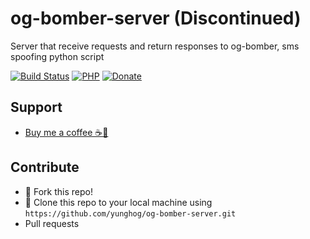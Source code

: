# og-bomber-server (Discontinued)
Server that receive requests and return responses to og-bomber, sms spoofing python script

[![Build Status](https://img.shields.io/badge/version-v01.3-green?style=flat-square)](https://github.com/yunghog/w3bsite13locker)
[![PHP](https://img.shields.io/badge/PHP-7.x-green?style=flat-square&logo=php)](http://ogbomber.rf.gd)
[![Donate](https://img.shields.io/badge/Paypal-Donate-blue?style=flat-square&logo=paypal)](https://paypal.me/samartha890?locale.x=en_GB)

## Support
- [Buy me a coffee ☕🍪](https://paypal.me/samartha890?locale.x=en_GB)

## Contribute
- 🍴 Fork this repo!
- 👯 Clone this repo to your local machine using `https://github.com/yunghog/og-bomber-server.git`
- Pull requests
